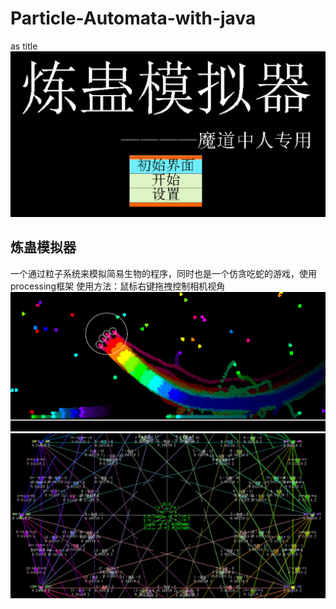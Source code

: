 # Particle-Automata-with-java
as title
![Logo](image/0003.png)
## 炼蛊模拟器
一个通过粒子系统来模拟简易生物的程序，同时也是一个仿贪吃蛇的游戏，使用processing框架
使用方法：鼠标右键拖拽控制相机视角
![Image](image/0001.png)
![Image](image/0002.png)
